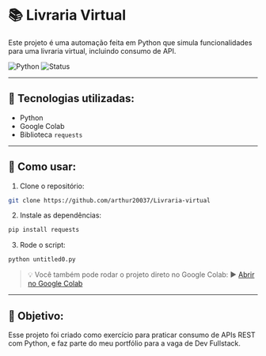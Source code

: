 # 📚 Livraria Virtual

Este projeto é uma automação feita em Python que simula funcionalidades para uma livraria virtual, incluindo consumo de API.

![Python](https://img.shields.io/badge/Python-3.10-blue)
![Status](https://img.shields.io/badge/status-em%20desenvolvimento-yellow)

---

## 🚀 Tecnologias utilizadas:
- Python
- Google Colab
- Biblioteca `requests`

---

## 📁 Como usar:

1. Clone o repositório:
```bash
git clone https://github.com/arthur20037/Livraria-virtual
```

2. Instale as dependências:
```bash
pip install requests
```

3. Rode o script:
```bash
python untitled0.py
```

> 💡 Você também pode rodar o projeto direto no Google Colab:
▶️ [Abrir no Google Colab](https://colab.research.google.com/drive/1babNVcRUa4ega2bVAMl3iZX01IomVVGd?usp=sharing)

---

## 🎯 Objetivo:
Esse projeto foi criado como exercício para praticar consumo de APIs REST com Python, e faz parte do meu portfólio para a vaga de Dev Fullstack.
